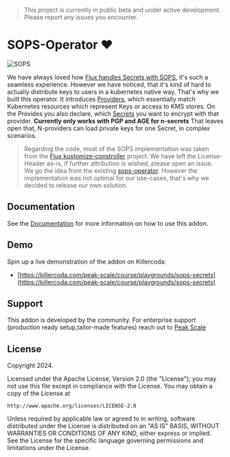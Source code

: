 > This project is currently in public beta and under active development. Please report any issues you encounter.

# SOPS-Operator ❤️

![SOPS](https://avatars.githubusercontent.com/u/129185620?s=48&v=4)

We have always loved how [Flux handles Secrets with SOPS](https://fluxcd.io/flux/guides/mozilla-sops/), it's such a seamless experience. However we have noticed, that it's kind of hard to actually distribute keys to users in a kubernetes native way. That's why we built this operator. It introduces [Providers](docs/usage.md#providers), which essentially match Kubernetes resources which represent Keys or access to KMS stores. On the Provides you also declare, which [Secrets](docs/usage.md#secrets) you want to encrypt with that provider. **Currently only works with PGP and AGE for n-secrets** That leaves open that, N-providers can load private keys for one Secret, in complex scenarios.

> Regarding the code, most of the SOPS implementation was taken from the [Flux kustomize-constroller](https://github.com/fluxcd/kustomize-controller/blob/main/internal/decryptor/decryptor.go) project. We have left the License-Header as-is, if further attribution is wished, please open an issue. We go the idea from the existing [sops-operator](https://github.com/isindir/sops-secrets-operator). However the implementation was not optimal for our use-cases, that's why we decided to release our own solution.

## Documentation

See the [Documentation](docs/README.md) for more information on how to use this addon.

## Demo

Spin up a live demonstration of the addon on Killercoda:

- [https://killercoda.com/peak-scale/course/playgrounds/sops-secrets](https://killercoda.com/peak-scale/course/playgrounds/sops-secrets)

## Support

This addon is developed by the community. For enterprise support (production ready setup,tailor-made features) reach out to [Peak Scale](https://peakscale.ch/en/)

## License

Copyright 2024.

Licensed under the Apache License, Version 2.0 (the "License");
you may not use this file except in compliance with the License.
You may obtain a copy of the License at

    http://www.apache.org/licenses/LICENSE-2.0

Unless required by applicable law or agreed to in writing, software
distributed under the License is distributed on an "AS IS" BASIS,
WITHOUT WARRANTIES OR CONDITIONS OF ANY KIND, either express or implied.
See the License for the specific language governing permissions and
limitations under the License.
